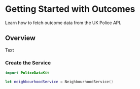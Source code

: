 # Getting Started with Outcomes

Learn how to fetch outcome data from the UK Police API.

## Overview

<!--@START_MENU_TOKEN@-->Text<!--@END_MENU_TOKEN@-->

### Create the Service

```swift
import PoliceDataKit

let neighbourhoodService = NeighbourhoodService()
```
